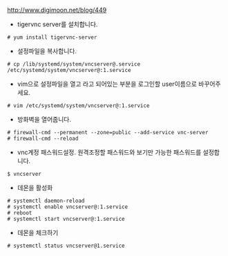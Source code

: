 http://www.digimoon.net/blog/449

- tigervnc server를 설치합니다.
```
# yum install tigervnc-server
```

- 설정파일을 복사합니다.
```
# cp /lib/systemd/system/vncserver@.service /etc/systemd/system/vncserver@:1.service
```

- vim으로 설정파일을 열고 <USER> 라고 되어있는 부분을 로그인할 user이름으로 바꾸어주세요.
```
# vim /etc/systemd/system/vncserver@:1.service
```

- 방화벽을 열어줍니다.
```
# firewall-cmd --permanent --zone=public --add-service vnc-server
# firewall-cmd --reload
```

- vnc계정 패스워드설정. 원격조정할 패스워드와 보기만 가능한 패스워드를 설정합니다.
```
$ vncserver                                                                                
```

- 데몬을 활성화
```
# systemctl daemon-reload
# systemctl enable vncserver@:1.service
# reboot
# systemctl start vncserver@:1.service
```

- 데몬을 체크하기
```
# systemctl status vncserver@1.service
```
